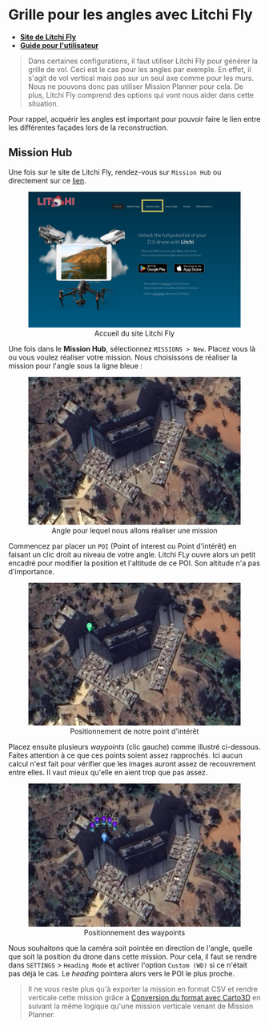 # Grille pour les angles avec Litchi Fly


- [**Site de Litchi Fly**](https://flylitchi.com/)
- [**Guide pour l'utilisateur**](https://flylitchi.com/help#missionhub)

> Dans certaines configurations, il faut utiliser Litchi Fly pour générer la grille de vol. Ceci est le cas pour les angles par exemple. En effet, il s'agit de vol vertical mais pas sur un seul axe comme pour les murs. Nous ne pouvons donc pas utiliser Mission Planner pour cela. De plus, Litchi Fly comprend des options qui vont nous aider dans cette situation.

Pour rappel, acquérir les angles est important pour pouvoir faire le lien entre les différentes façades lors de la reconstruction.

## Mission Hub

Une fois sur le site de Litchi Fly, rendez-vous sur `Mission Hub` ou directement sur ce [lien](https://flylitchi.com/hub).

<figure align="center">
    <img src="../../images/guide/litchi/welcome.jpg" | width=600/>
    <figcaption>Accueil du site Litchi Fly</figcaption>
</figure>

Une fois dans le **Mission Hub**, sélectionnez `MISSIONS > New`. Placez vous là ou vous voulez réaliser votre mission. Nous choisissons de réaliser la mission pour l'angle sous la ligne bleue :

<figure align="center">
    <img src="../../images/guide/litchi_angles/this_angle.jpg" | width=600/>
    <figcaption>Angle pour lequel nous allons réaliser une mission</figcaption>
</figure>

Commencez par placer un `POI` (Point of interest ou Point d'intérêt) en faisant un clic droit au niveau de votre angle. Litchi FLy ouvre alors un petit encadré pour modifier la position et l'altitude de ce POI. Son altitude n'a pas d'importance.

<figure align="center">
    <img src="../../images/guide/litchi_angles/poi.jpg" | width=600/>
    <figcaption>Positionnement de notre point d'intérêt</figcaption>
</figure>

Placez ensuite plusieurs *waypoints* (clic gauche) comme illustré ci-dessous. Faites attention à ce que ces points soient assez rapprochés. Ici aucun calcul n'est fait pour vérifier que les images auront assez de recouvrement entre elles. Il vaut mieux qu'elle en aient trop que pas assez.

<figure align="center">
    <img src="../../images/guide/litchi_angles/points.jpg" | width=600/>
    <figcaption>Positionnement des waypoints</figcaption>
</figure>

Nous souhaitons que la caméra soit pointée en direction de l'angle, quelle que soit la position du drone dans cette mission. Pour cela, il faut se rendre dans `SETTINGS` > `Heading Mode` et activer l'option `Custom (WD)` si ce n'était pas déjà le cas. Le *heading* pointera alors vers le POI le plus proche.

> Il ne vous reste plus qu'à exporter la mission en format CSV et rendre verticale cette mission grâce à [Conversion du format avec Carto3D](carto3d.md) en suivant la même logique qu'une mission verticale venant de Mission Planner.


